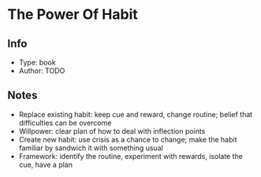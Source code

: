 # The Power Of Habit

## Info
- Type: book
- Author: TODO

## Notes
- Replace existing habit: keep cue and reward, change routine; belief that difficulties can be overcome
- Willpower: clear plan of how to deal with inflection points
- Create new habit: use crisis as a chance to change; make the habit familiar by sandwich it with something usual
- Framework: identify the routine, experiment with rewards, isolate the cue, have a plan